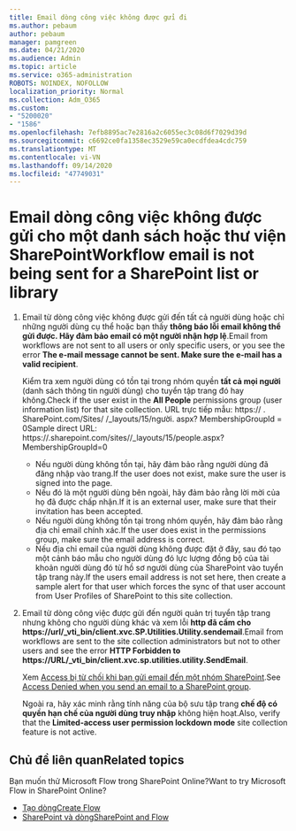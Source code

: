 ```yaml
---
title: Email dòng công việc không được gửi đi
ms.author: pebaum
author: pebaum
manager: pamgreen
ms.date: 04/21/2020
ms.audience: Admin
ms.topic: article
ms.service: o365-administration
ROBOTS: NOINDEX, NOFOLLOW
localization_priority: Normal
ms.collection: Adm_O365
ms.custom:
- "5200020"
- "1586"
ms.openlocfilehash: 7efb8895ac7e2816a2c6055ec3c08d6f7029d39d
ms.sourcegitcommit: c6692ce0fa1358ec3529e59ca0ecdfdea4cdc759
ms.translationtype: MT
ms.contentlocale: vi-VN
ms.lasthandoff: 09/14/2020
ms.locfileid: "47749031"
---
```

# <a name="workflow-email-is-not-being-sent-for-a-sharepoint-list-or-library"></a><span data-ttu-id="096ef-102">Email dòng công việc không được gửi cho một danh sách hoặc thư viện SharePoint</span><span class="sxs-lookup"><span data-stu-id="096ef-102">Workflow email is not being sent for a SharePoint list or library</span></span>

1. <span data-ttu-id="096ef-103">Email từ dòng công việc không được gửi đến tất cả người dùng hoặc chỉ những người dùng cụ thể hoặc bạn thấy **thông báo lỗi email không thể gửi được. Hãy đảm bảo email có một người nhận hợp lệ**.</span><span class="sxs-lookup"><span data-stu-id="096ef-103">Email from workflows are not sent to all users or only specific users, or you see the error **The e-mail message cannot be sent. Make sure the e-mail has a valid recipient**.</span></span>

    <span data-ttu-id="096ef-104">Kiểm tra xem người dùng có tồn tại trong nhóm quyền **tất cả mọi người** (danh sách thông tin người dùng) cho tuyển tập trang đó hay không.</span><span class="sxs-lookup"><span data-stu-id="096ef-104">Check if the user exist in the **All People** permissions group (user information list) for that site collection.</span></span>  <span data-ttu-id="096ef-105">URL trực tiếp mẫu: https:// <tenant> . SharePoint.com/Sites/ <sitename> /_layouts/15/người. aspx? MembershipGroupId = 0</span><span class="sxs-lookup"><span data-stu-id="096ef-105">Sample direct URL: https://<tenant>.sharepoint.com/sites/<sitename>/_layouts/15/people.aspx?MembershipGroupId=0</span></span>

    - <span data-ttu-id="096ef-106">Nếu người dùng không tồn tại, hãy đảm bảo rằng người dùng đã đăng nhập vào trang.</span><span class="sxs-lookup"><span data-stu-id="096ef-106">If the user does not exist, make sure the user is signed into the page.</span></span> 
    - <span data-ttu-id="096ef-107">Nếu đó là một người dùng bên ngoài, hãy đảm bảo rằng lời mời của họ đã được chấp nhận.</span><span class="sxs-lookup"><span data-stu-id="096ef-107">If it is an external user, make sure that their invitation has been accepted.</span></span>
    - <span data-ttu-id="096ef-108">Nếu người dùng không tồn tại trong nhóm quyền, hãy đảm bảo rằng địa chỉ email chính xác.</span><span class="sxs-lookup"><span data-stu-id="096ef-108">If the user does exist in the permissions group, make sure the email address is correct.</span></span>
    - <span data-ttu-id="096ef-109">Nếu địa chỉ email của người dùng không được đặt ở đây, sau đó tạo một cảnh báo mẫu cho người dùng đó lực lượng đồng bộ của tài khoản người dùng đó từ hồ sơ người dùng của SharePoint vào tuyển tập trang này.</span><span class="sxs-lookup"><span data-stu-id="096ef-109">If the users email address is not set here, then create a sample alert for that user which forces the sync of that user account from User Profiles of SharePoint to this site collection.</span></span>
 
2. <span data-ttu-id="096ef-110">Email từ dòng công việc được gửi đến người quản trị tuyển tập trang nhưng không cho người dùng khác và xem lỗi **http đã cấm cho <span>https:</span>//url/_vti_bin/client.xvc.SP.Utilities.Utility.sendemail**.</span><span class="sxs-lookup"><span data-stu-id="096ef-110">Email from workflows are sent to the site collection administrators but not to other users and see the error **HTTP Forbidden to <span>https:</span>//URL/_vti_bin/client.xvc.sp.utilities.utility.SendEmail**.</span></span>
 

    <span data-ttu-id="096ef-111">Xem [Access bị từ chối khi bạn gửi email đến một nhóm SharePoint](https://docs.microsoft.com/sharepoint/support/sharing-and-permissions/access-denied-when-send-an-email-to-groups).</span><span class="sxs-lookup"><span data-stu-id="096ef-111">See [Access Denied when you send an email to a SharePoint group](https://docs.microsoft.com/sharepoint/support/sharing-and-permissions/access-denied-when-send-an-email-to-groups).</span></span>

    <span data-ttu-id="096ef-112">Ngoài ra, hãy xác minh rằng tính năng của bộ sưu tập trang **chế độ có quyền hạn chế của người dùng truy nhập** không hiện hoạt.</span><span class="sxs-lookup"><span data-stu-id="096ef-112">Also, verify that the **Limited-access user permission lockdown mode** site collection feature is not active.</span></span>


## <a name="related-topics"></a><span data-ttu-id="096ef-113">Chủ đề liên quan</span><span class="sxs-lookup"><span data-stu-id="096ef-113">Related topics</span></span>
<span data-ttu-id="096ef-114">Bạn muốn thử Microsoft Flow trong SharePoint Online?</span><span class="sxs-lookup"><span data-stu-id="096ef-114">Want to try Microsoft Flow in SharePoint Online?</span></span>
- [<span data-ttu-id="096ef-115">Tạo dòng</span><span class="sxs-lookup"><span data-stu-id="096ef-115">Create Flow</span></span>](https://support.office.com/article/Create-a-flow-for-a-list-or-library-in-SharePoint-Online-or-OneDrive-for-Business-a9c3e03b-0654-46af-a254-20252e580d01) 
- [<span data-ttu-id="096ef-116">SharePoint và dòng</span><span class="sxs-lookup"><span data-stu-id="096ef-116">SharePoint and Flow</span></span>](https://flow.microsoft.com/blog/sharepoint-and-flow/) 


